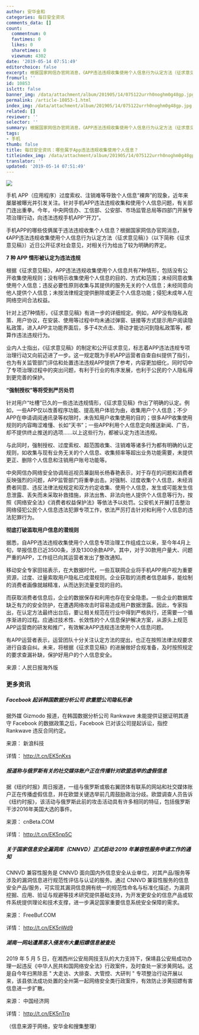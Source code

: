 ```yaml
---
author: 安华金和
categories: 每日安全资讯
comments_data: []
count:
  commentnum: 0
  favtimes: 0
  likes: 0
  sharetimes: 0
  viewnum: 4302
date: '2019-05-14 07:51:49'
editorchoice: false
excerpt: 根据国家网信办官网消息，《APP违法违规收集使用个人信息行为认定方法（征求意见稿）》（以下简称《征求意见稿》）近日公开征求社会意见，对相关行为给出了较为明确的界定。
fromurl: ''
id: 10853
islctt: false
banner_img: /data/attachment/album/201905/14/075122urrh0noghm0g48gp.jpg
permalink: /article-10853-1.html
index_img: /data/attachment/album/201905/14/075122urrh0noghm0g48gp.jpg
related: []
reviewer: ''
selector: ''
summary: 根据国家网信办官网消息，《APP违法违规收集使用个人信息行为认定方法（征求意见稿）》（以下简称《征求意见稿》）近日公开征求社会意见，对相关行为给出了较为明确的界定。
tags:
- 手机
thumb: false
title: 每日安全资讯：哪些属于App违法违规收集使用个人信息？
titleindex_img: /data/attachment/album/201905/14/075122urrh0noghm0g48gp.jpg
translator: ''
updated: '2019-05-14 07:51:49'
---
```


![](/data/attachment/album/201905/14/075122urrh0noghm0g48gp.jpg)


手机 APP（应用程序）过度索权、注销难等导致个人信息“裸奔”的现象，近年来屡屡被曝光并引发关注。针对手机APP违法违规收集和使用个人信息问题，有关部门连出重拳。今年，中央网信办、工信部、公安部、市场监管总局等四部门开展专项治理行动，向违法违规手机APP“开刀”。


手机APP的哪些伎俩属于违法违规收集个人信息？根据国家网信办官网消息，《APP违法违规收集使用个人信息行为认定方法（征求意见稿）》（以下简称《征求意见稿》）近日公开征求社会意见，对相关行为给出了较为明确的界定。


**7 种 APP 情形被认定为违法违规**


根据《征求意见稿》，APP违法违规收集使用个人信息共有7种情形，包括没有公开收集使用规则；没有明示收集使用个人信息的目的、方式和范围；未经同意收集使用个人信息；违反必要性原则收集与其提供的服务无关的个人信息；未经同意向他人提供个人信息；未按法律规定提供删除或更正个人信息功能；侵犯未成年人在网络空间合法权益。


针对上述7种情形，《征求意见稿》有进一步的详细规定。例如，APP没有隐私政策、用户协议，在安装、使用等过程中均未通过弹窗、链接等方式提示用户阅读隐私政策，进入APP主功能界面后，多于4次点击、滑动才能访问到隐私政策等，都算作违法违规行为。


业内人士指出，《征求意见稿》的制定和公开征求意见，标志着APP违法违规专项治理行动又向前迈进了一步。这一规定既为手机APP运营者自查自纠提供了指引，也为有关监管部门评估和处置违法违规APP提供了参考，内容更加细化，同时切中了专项治理过程中的突出问题，有利于行业的有序发展，也利于公民的个人隐私得到更完善的保护。


**“强制授权”等将受到严厉处罚**


针对用户“吐槽”已久的一些违法违规情形，《征求意见稿》作出了明确的认定。例如，一些APP仅以改善程序功能、提高用户体验为由，收集用户个人信息；不少APP在申请调阅通讯录等权限时，未告知用户收集使用的目的；很多APP收集使用规则的内容晦涩难懂、长如“天书”；一些APP利用个人信息定向推送新闻、广告，却不提供终止推送的选项……以上这些行为，都被认定为违法违规。


与此同时，强制授权、过度索权、超范围收集、注销难等诸多行为都有明确的认定规则，如收集与现有业务无关的个人信息、收集频率等超出业务功能需要，未提供更正、删除个人信息和注销用户账号功能等。


中央网信办网络安全协调局巡视员兼副局长杨春艳表示，对于存在的问题和消费者反映强烈的问题，APP监管部门将重拳出击。对强制、过度收集个人信息，未经消费者同意、违反法律法规规定和双方约定收集、使用个人信息，发生或可能发生信息泄露、丢失而未采取补救措施，非法出售、非法向他人提供个人信息等行为，按照《网络安全法》《消费者权益保护法》等依法予以处罚。公安机关开展打击整治网络侵犯公民个人信息违法犯罪专项工作，依法严厉打击针对和利用个人信息的违法犯罪行为。


**彻底打破滥取用户信息的潜规则**


据悉，自APP违法违规收集使用个人信息专项治理工作组成立以来，至今年4月上旬，举报信息已近3500条，涉及1300余款APP。其中，对于30款用户量大、问题严重的APP，工作组已向其运营者发出了整改通知。


移动安全专家田铭表示，在大数据时代，一些互联网企业将手机APP用户视为重要资源，过度、过量索取用户隐私已成潜规则。企业获取的消费者信息越多，能绘制的消费者画像就越精准，从而达到流量变现的目的。


而获取消费者信息后，企业的数据保存和利用也存在安全隐患。一些企业的数据库缺乏有力的安全防护，在遭遇网络攻击时容易造成用户数据泄露。因此，专家指出，在认定方法最终出台后，要让相关规范在行业中得到严格执行，还需要一个循序渐进的过程。应通过技术性、长效性的个人信息保护解决方案，从源头上规范APP运营商的研发和推广，有效解决APP违规违法使用个人信息问题。


有APP运营者表示，运营团队十分关注认定方法的提出，也正在按照法律法规要求进行自查自纠。未来，将根据《征求意见稿》的进展做好合规准备，及时按照规定的要求查漏补缺，保护好用户的个人信息安全。


来源：人民日报海外版


### 更多资讯


##### Facebook 起诉韩国数据分析公司 欲重塑公司隐私形象


据外媒 Gizmodo 报道，在韩国数据分析公司 Rankwave 未能提供证据证明其遵守 Facebook 的数据政策之后，Facebook 已对该公司提起诉讼，指控 Rankwave 违反合同约定。


来源： 新浪科技


详情： http://t.cn/EK5nKxs


##### 报道称与俄罗斯有关的社交媒体账户正在传播针对欧盟选举的虚假信息


据《纽约时报》周日报道，一组与俄罗斯或极右翼团体有联系的网站和社交媒体账户正在传播虚假信息，并在欧盟关键选举前几周鼓励政治分歧。欧盟调查人员告诉《纽约时报》，该活动与俄罗斯此前的攻击活动具有许多相同的特征，包括俄罗斯干涉2016年美国大选的事件。


来源： cnBeta.COM


详情： <http://t.cn/EK5np5C> 


##### 关于国家信息安全漏洞库（CNNVD）正式启动 2019 年兼容性服务申请工作的通知


CNNVD 兼容性服务是 CNNVD 面向国内外信息安全从业单位，对其产品/服务等涉及的漏洞信息进行规范性评估与认证的服务。通过 CNNVD 兼容性服务的信息安全产品/服务，可实现其漏洞信息拥有统一的规范性命名与标准化描述，为漏洞挖掘、应用、验证与规避等技术研究提供基础支持，为开发更安全的信息产品或软件系统提供理论和技术支撑，进一步满足国家重要信息系统安全保障的需求。


来源： FreeBuf.COM


详情： <http://t.cn/EK5nWd9> 


##### 湖南一网站遭黑客入侵发布大量招嫖信息被查处


2019 年 5 月 5 日，在湘西州公安局网技支队的大力支持下，保靖县公安局成功办理一起违反《中华人民共和国网络安全法》行政案件，及时查处一家涉黄网站。这是自今年扫黑除恶 " 大走访、大排查、大管控、大研判 " 专项整治行动开展以来，该县依法成功处置的全州第一起网络安全类行政案件，有效防止涉黄招嫖有害信息进一步扩散。


来源： 中国经济网


详情： <http://t.cn/EK5nTrp> 


（信息来源于网络，安华金和搜集整理）